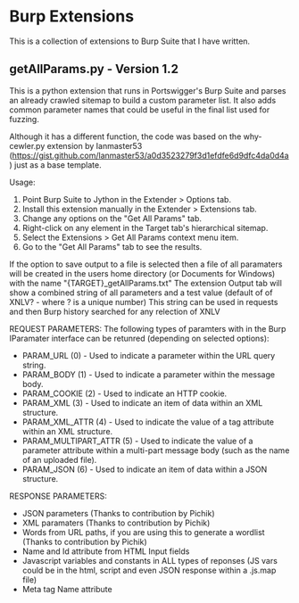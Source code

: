 # Burp Extensions

This is a collection of extensions to Burp Suite that I have written.

## getAllParams.py - Version 1.2

This is a python extension that runs in Portswigger's Burp Suite and parses an already crawled sitemap to build a custom parameter list. 
It also adds common parameter names that could be useful in the final list used for fuzzing.

Although it has a different function, the code was based on the why-cewler.py extension by Ianmaster53
(https://gist.github.com/lanmaster53/a0d3523279f3d1efdfe6d9dfc4da0d4a) just as a base template.

Usage:
1. Point Burp Suite to Jython in the Extender > Options tab.
2. Install this extension manually in the Extender > Extensions tab.
3. Change any options on the "Get All Params" tab.
4. Right-click on any element in the Target tab's hierarchical sitemap.
5. Select the Extensions > Get All Params context menu item.
6. Go to the "Get All Params" tab to see the results.

If the option to save output to a file is selected then a file of all paramaters will be created in the users home directory (or Documents for Windows) 
with the name "{TARGET}_getAllParams.txt"
The extension Output tab will show a combined string of all parameters and a test value (default of of XNLV? - where ? is a unique number)
This string can be used in requests and then Burp history searched for any relection of XNLV

REQUEST PARAMETERS:
The following types of paramters with in the Burp IParamater interface can be retunred (depending on selected options):
- PARAM_URL (0) - Used to indicate a parameter within the URL query string.
- PARAM_BODY (1) - Used to indicate a parameter within the message body.
- PARAM_COOKIE (2) - Used to indicate an HTTP cookie.
- PARAM_XML (3) - Used to indicate an item of data within an XML structure.
- PARAM_XML_ATTR (4) - Used to indicate the value of a tag attribute within an XML structure.
- PARAM_MULTIPART_ATTR (5) - Used to indicate the value of a parameter attribute within a multi-part message body (such as the name of an uploaded file).
- PARAM_JSON (6) - Used to indicate an item of data within a JSON structure.

RESPONSE PARAMETERS:
- JSON parameters (Thanks to contribution by Pichik)
- XML paramaters (Thanks to contribution by Pichik)
- Words from URL paths, if you are using this to generate a wordlist (Thanks to contribution by Pichik)
- Name and Id attribute from HTML Input fields
- Javascript variables and constants in ALL types of reponses (JS vars could be in the html, script and even JSON response within a .js.map file)
- Meta tag Name attribute
